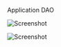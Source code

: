 Application DAO


![Screenshot](https://github.com/KellisonSilva/demo-dao-jdbc/assets/45300498/ba172d5e-aaf4-4c31-ae7e-8c0f076fe947)




![Screenshot](https://github.com/KellisonSilva/demo-dao-jdbc/assets/45300498/bc75aae9-905f-4fb9-9c52-19bacb04385b)
